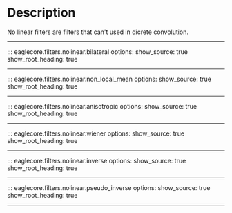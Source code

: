 # Description
No linear filters are filters that can't used in dicrete convolution.

--- 

::: eaglecore.filters.nolinear.bilateral
    options:
        show_source: true
        show_root_heading: true

---

::: eaglecore.filters.nolinear.non_local_mean
    options:
        show_source: true
        show_root_heading: true

---

::: eaglecore.filters.nolinear.anisotropic
    options:
        show_source: true
        show_root_heading: true

---

::: eaglecore.filters.nolinear.wiener
    options:
        show_source: true
        show_root_heading: true

---

::: eaglecore.filters.nolinear.inverse
    options:
        show_source: true
        show_root_heading: true

---

::: eaglecore.filters.nolinear.pseudo_inverse
    options:
        show_source: true
        show_root_heading: true

---